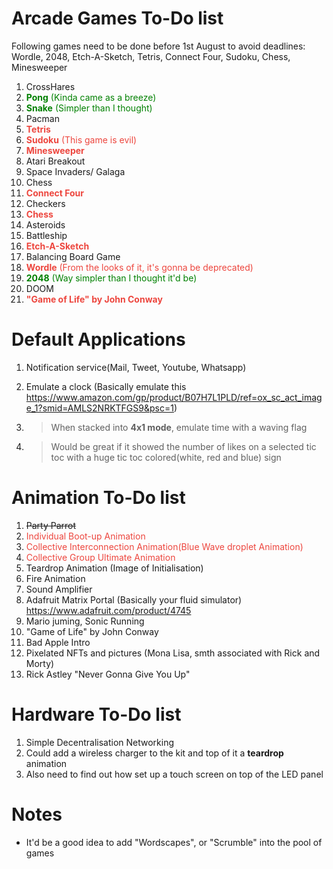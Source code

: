 # Arcade Games To-Do list

Following games need to be done before 1st August to avoid deadlines: Wordle, 2048, Etch-A-Sketch, Tetris, Connect Four, Sudoku, Chess, Minesweeper

1. CrossHares 
1. <span style="color: green">**Pong**  (Kinda came as a breeze)</span>
1. <span style="color: green">**Snake** (Simpler than I thought)</span>
1. Pacman
1. <span style="color: #ed463e">**Tetris**</span>
1. <span style="color: #ed463e">**Sudoku** (This game is evil)</span>
1. <span style="color: #ed463e">**Minesweeper**</span>
1. Atari Breakout
1. Space Invaders/ Galaga
1. Chess
1. <span style="color: #ed463e">**Connect Four**</span>
1. Checkers
1. <span style="color: #ed463e">**Chess**</span>
1. Asteroids
1. Battleship
1. <span style="color: #ed463e">**Etch-A-Sketch**</span>
1. Balancing Board Game
1. <span style="color: #ed463e">**Wordle** (From the looks of it, it's gonna be deprecated)</span>
1. <span style="color: green">**2048** (Way simpler than I thought it'd be)</span>
1. DOOM 
1. <span style="color: #ed463e">**"Game of Life" by John Conway**</span>

<span style="color: #ed463e"></span>

# Default Applications

1. Notification service(Mail, Tweet, Youtube, Whatsapp)
1. Emulate a clock (Basically emulate this https://www.amazon.com/gp/product/B07H7L1PLD/ref=ox_sc_act_image_1?smid=AMLS2NRKTFGS9&psc=1)

1. > When stacked into **4x1 mode**, emulate time with a waving flag
1. > Would be great if it showed the number of likes on a selected tic toc with a huge tic toc colored(white, red and blue) sign

# Animation To-Do list

1. ~~Party Parrot~~
1. <span style="color: #ed463e">Individual Boot-up Animation</span>
1. <span style="color: #ed463e">Collective Interconnection Animation(Blue Wave droplet Animation)</span>
1. <span style="color: #ed463e">Collective Group Ultimate Animation</span>
1. Teardrop Animation (Image of Initialisation)
1. Fire Animation
1. Sound Amplifier
1. Adafruit Matrix Portal (Basically your fluid simulator) https://www.adafruit.com/product/4745
1. Mario juming, Sonic Running
1. "Game of Life" by John Conway
1. Bad Apple Intro
1. Pixelated NFTs and pictures (Mona Lisa, smth associated with Rick and Morty)
1. Rick Astley "Never Gonna Give You Up"

# Hardware To-Do list

1. Simple Decentralisation Networking
1. Could add a wireless charger to the kit and top of it a **teardrop** animation
1. Also need to find out how set up a touch screen on top of the LED panel

# Notes

- It'd be a good idea to add "Wordscapes", or "Scrumble" into the pool of games
